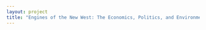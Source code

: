```yaml
--- 
layout: project 
title: "Engines of the New West: The Economics, Politics, and Environment of Post WWII Arizona" 
---
```



